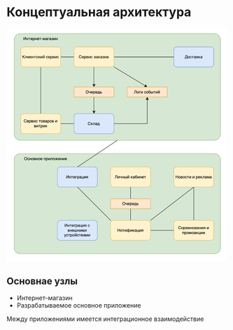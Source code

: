 # Концептуальная архитектура
![4_concept.png](img/4_concept.png)

## Основнае узлы
- Интернет-магазин
- Разрабатываемое основное приложение 

Между приложениями имеется интеграционное взаимодействие